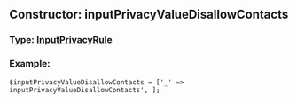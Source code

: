## Constructor: inputPrivacyValueDisallowContacts  




### Type: [InputPrivacyRule](../types/InputPrivacyRule.md)


### Example:

```
$inputPrivacyValueDisallowContacts = ['_' => inputPrivacyValueDisallowContacts', ];
```